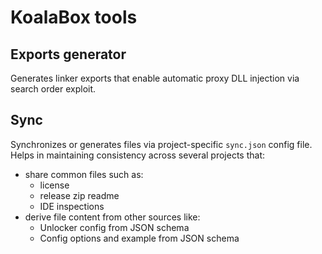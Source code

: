 # KoalaBox tools

## Exports generator

Generates linker exports that enable automatic proxy DLL injection via search order exploit.

## Sync

Synchronizes or generates files via project-specific `sync.json` config file.
Helps in maintaining consistency across several projects that:
- share common files such as:
    - license
    - release zip readme
    - IDE inspections
- derive file content from other sources like:
    - Unlocker config from JSON schema
    - Config options and example from JSON schema
